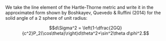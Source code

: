 We take the line element of the Hartle-Thorne metric and write it in the approximated form shown by Boshkayev, Quevedo & Ruffini (2014) for the solid angle of a 2 sphere of unit radius:

$$d\Sigma^2 = \left(1-\dfrac{2GQ}{c^2}P_2(\cos\theta)\right)d\theta^2+\sin^2\theta d\phi^2.$$
